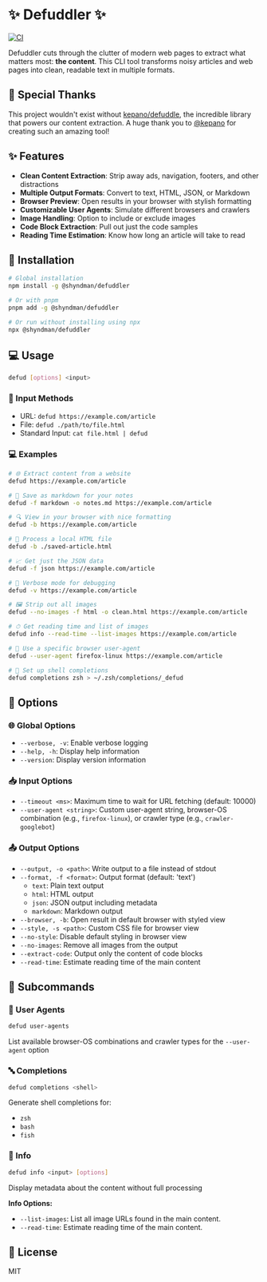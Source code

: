 # ✨ Defuddler ✨

[![CI](https://github.com/shyndman/defuddler/actions/workflows/ci.yml/badge.svg)](https://github.com/shyndman/defuddler/actions/workflows/ci.yml)

Defuddler cuts through the clutter of modern web pages to extract what matters most: **the content**. This CLI tool transforms noisy articles and web pages into clean, readable text in multiple formats.

## 🙏 Special Thanks

This project wouldn't exist without [kepano/defuddle](https://github.com/kepano/defuddle), the incredible library that powers our content extraction. A huge thank you to [@kepano](https://github.com/kepano) for creating such an amazing tool!

## ✨ Features

- **Clean Content Extraction**: Strip away ads, navigation, footers, and other distractions
- **Multiple Output Formats**: Convert to text, HTML, JSON, or Markdown
- **Browser Preview**: Open results in your browser with stylish formatting
- **Customizable User Agents**: Simulate different browsers and crawlers
- **Image Handling**: Option to include or exclude images
- **Code Block Extraction**: Pull out just the code samples
- **Reading Time Estimation**: Know how long an article will take to read

## 💾 Installation

```bash
# Global installation
npm install -g @shyndman/defuddler

# Or with pnpm
pnpm add -g @shyndman/defuddler

# Or run without installing using npx
npx @shyndman/defuddler
```

## 💻 Usage

```bash
defud [options] <input>
```

### 📂 Input Methods

- URL: `defud https://example.com/article`
- File: `defud ./path/to/file.html`
- Standard Input: `cat file.html | defud`

### 💻 Examples

```bash
# 🌐 Extract content from a website
defud https://example.com/article

# 📝 Save as markdown for your notes
defud -f markdown -o notes.md https://example.com/article

# 🔍 View in your browser with nice formatting
defud -b https://example.com/article

# 💾 Process a local HTML file
defud -b ./saved-article.html

# 📈 Get just the JSON data
defud -f json https://example.com/article

# 📢 Verbose mode for debugging
defud -v https://example.com/article

# 🖼️ Strip out all images
defud --no-images -f html -o clean.html https://example.com/article

# ⏱ Get reading time and list of images
defud info --read-time --list-images https://example.com/article

# 🐍 Use a specific browser user-agent
defud --user-agent firefox-linux https://example.com/article

# 🚀 Set up shell completions
defud completions zsh > ~/.zsh/completions/_defud
```

## 🔧 Options

### 🌐 Global Options
- `--verbose, -v`: Enable verbose logging
- `--help, -h`: Display help information
- `--version`: Display version information

### 📥 Input Options
- `--timeout <ms>`: Maximum time to wait for URL fetching (default: 10000)
- `--user-agent <string>`: Custom user-agent string, browser-OS combination (e.g., `firefox-linux`), or crawler type (e.g., `crawler-googlebot`)

### 📤 Output Options
- `--output, -o <path>`: Write output to a file instead of stdout
- `--format, -f <format>`: Output format (default: 'text')
  - `text`: Plain text output
  - `html`: HTML output
  - `json`: JSON output including metadata
  - `markdown`: Markdown output
- `--browser, -b`: Open result in default browser with styled view
- `--style, -s <path>`: Custom CSS file for browser view
- `--no-style`: Disable default styling in browser view
- `--no-images`: Remove all images from the output
- `--extract-code`: Output only the content of code blocks
- `--read-time`: Estimate reading time of the main content

## 💬 Subcommands

### 👤 User Agents
```bash
defud user-agents
```
List available browser-OS combinations and crawler types for the `--user-agent` option

### 🔤 Completions
```bash
defud completions <shell>
```
Generate shell completions for:
- `zsh`
- `bash`
- `fish`


### 📄 Info
```bash
defud info <input> [options]
```
Display metadata about the content without full processing

**Info Options:**
- `--list-images`: List all image URLs found in the main content.
- `--read-time`: Estimate reading time of the main content.

## 📜 License

MIT
